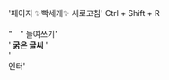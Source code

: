 '페이지 ✨빡세게✨ 새로고침' Ctrl + Shift + R
 <br>
 <br>
 "&emsp;" 들여쓰기' <br>
 '<b> 굵은 글씨 </b>' <br>
 '<br> 엔터' <br>
